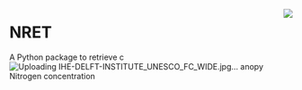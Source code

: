 <p><img src="https://www.un-ihe.org/images/spa/logo-ihe.svg#default" scale="20%" align="right" />

</p>

# NRET
A Python package to retrieve c![Uploading IHE-DELFT-INSTITUTE_UNESCO_FC_WIDE.jpg…]()
anopy Nitrogen concentration 
